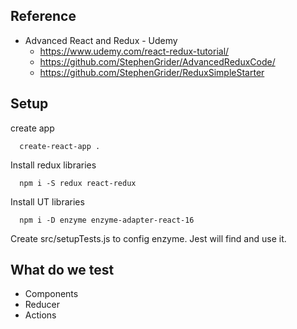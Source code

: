 ## Reference 
- Advanced React and Redux - Udemy
  - https://www.udemy.com/react-redux-tutorial/
  - https://github.com/StephenGrider/AdvancedReduxCode/
  - https://github.com/StephenGrider/ReduxSimpleStarter
  
## Setup
create app
```
  create-react-app .
```
Install redux libraries
```
  npm i -S redux react-redux
```
Install UT libraries
```
  npm i -D enzyme enzyme-adapter-react-16
```
Create src/setupTests.js to config enzyme. Jest will find and use it.


## What do we test
- Components
- Reducer
- Actions